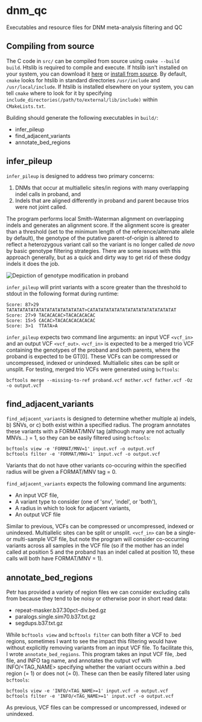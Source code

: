 # dnm_qc
Executables and resource files for DNM meta-analysis filtering and QC

## Compiling from source
The C code in `src/` can be compiled from source using `cmake --build build`. Htslib is required to compile and execute. If htslib isn't installed on your system, you can download it [here](https://www.htslib.org/download/) or [install from source](https://github.com/samtools/htslib). By default, `cmake` looks for htslib in standard directories `/usr/include` and `/usr/local/include`. If htslib is installed elsewhere on your system, you can tell `cmake` where to look for it by specifying `include_directories(/path/to/external/lib/include)` within `CMakeLists.txt`.

Building should generate the following executables in `build/`:
* infer_pileup
* find_adjacent_variants
* annotate_bed_regions

## infer_pileup
`infer_pileup` is designed to address two primary concerns: 
1. DNMs that occur at multiallelic sites/in regions with many overlapping indel calls in proband, and
2. Indels that are aligned differently in proband and parent because trios were not joint called.

The program performs local Smith-Waterman alignment on overlapping indels and generates an alignment score. If the alignment score is greater than a threshold (set to the minimum length of the reference/alternate allele by default), the genotype of the putative parent-of-origin is altered to reflect a heterozygous variant call so the variant is no longer called *de novo* by basic genotype filtering strategies. There are some issues with this approach generally, but as a quick and dirty way to get rid of these dodgy indels it does the job.

![Depiction of genotype modification in proband](https://i.imgur.com/R6IZds7.png)

`infer_pileup` will print variants with a score greater than the threshold to stdout in the following format during runtime:
```
Score: 87>29	TATATATATATATATATATATATATATAT>CATATATATATATATATATATATATATATATAT
Score: 27>9	TACACACAC>TACACACACAC
Score: 15>5	CACAC>TACACACACACACAC
Score: 3>1	TTATA>A
```

`infer_pileup` expects two command line arguments: an input VCF `<vcf_in>` and an output VCF `<vcf_out>`. `<vcf_in>` is expected to be a merged trio VCF containing the genotypes of the proband and both parents, where the proband is expected to be GT[0]. These VCFs can be compressed or uncompressed, indexed or unindexed. Multiallelic sites can be split or unsplit. For testing, merged trio VCFs were generated using `bcftools`:

```
bcftools merge --missing-to-ref proband.vcf mother.vcf father.vcf -Oz -o output.vcf
```

## find_adjacent_variants

`find_adjacent_variants` is designed to determine whether multiple a) indels, b) SNVs, or c) both exist within a specified radius. The program annotates these variants with a FORMAT/MNV tag (although many are not actually MNVs...) = 1, so they can be easily filtered using `bcftools`:

```
bcftools view -e 'FORMAT/MNV=1' input.vcf -o output.vcf
bcftools filter -e 'FORMAT/MNV=1' input.vcf -o output.vcf
```
Variants that do not have other variants co-occuring within the specified radius will be given a FORMAT/MNV tag = 0.

`find_adjacent_variants` expects the following command line arguments:
* An input VCF file,
* A variant type to consider (one of 'snv', 'indel', or 'both'),
* A radius in which to look for adjacent variants,
* An output VCF file

Similar to previous, VCFs can be compressed or uncompressed, indexed or unindexed. Multiallelic sites can be split or unsplit. `<vcf_in>` can be a single- or multi-sample VCF file, but note the program will consider co-occurring variants across all samples in the VCF file (so if the mother has an indel called at position 5 and the proband has an indel called at position 10, these calls will both have FORMAT/MNV = 1).

## annotate_bed_regions

Petr has provided a variety of region files we can consider excluding calls from because they tend to be noisy or otherwise poor in short read data:
* repeat-masker.b37.30pct-div.bed.gz
* paralogs.single.sim70.b37.txt.gz
* segdups.b37.txt.gz

While `bcftools view` and `bcftools filter` can both filter a VCF to .bed regions, sometimes I want to see the impact this filtering would have without explicitly removing variants from an input VCF file. To facilitate this, I wrote `annotate_bed_regions`. This program takes an input VCF file, .bed file, and INFO tag name, and annotates the output vcf with INFO/<TAG_NAME> specifying whether the variant occurs within a .bed region (= 1) or does not (= 0). These can then be easily filtered later using `bcftools`:

```
bcftools view -e 'INFO/<TAG_NAME>=1' input.vcf -o output.vcf
bcftools filter -e 'INFO/<TAG_NAME>=1' input.vcf -o output.vcf
```
As previous, VCF files can be compressed or uncompressed, indexed or unindexed. 


